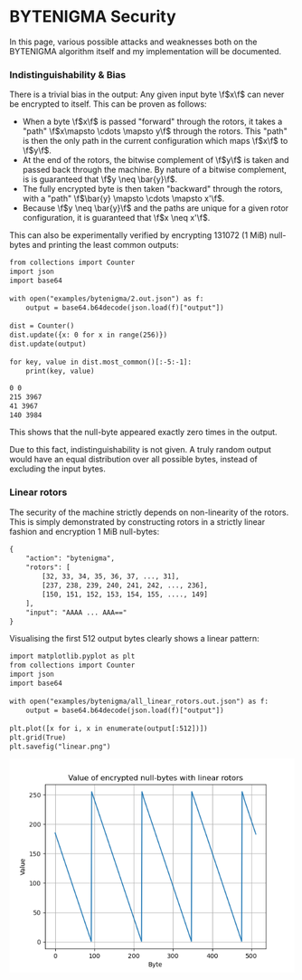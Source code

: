# BYTENIGMA Security

In this page, various possible attacks and weaknesses both on the BYTENIGMA algorithm itself and my implementation will be documented.

### Indistinguishability & Bias

There is a trivial bias in the output: Any given input byte \f$x\f$ can never be encrypted to itself. This can be proven as follows:

- When a byte \f$x\f$ is passed "forward" through the rotors, it takes a "path" \f$x\mapsto \cdots \mapsto y\f$ through the rotors. This "path" is then the only path in the current configuration which maps \f$x\f$ to \f$y\f$. 
- At the end of the rotors, the bitwise complement of \f$y\f$ is taken and passed back through the machine. By nature of a bitwise complement, is is guaranteed that \f$y \neq \bar{y}\f$.
- The fully encrypted byte is then taken "backward" through the rotors, with a "path" \f$\bar{y} \mapsto \cdots \mapsto x'\f$.
- Because \f$y \neq \bar{y}\f$ and the paths are unique for a given rotor configuration, it is guaranteed that \f$x \neq x'\f$.

This can also be experimentally verified by encrypting 131072 (1 MiB) null-bytes and printing the least common outputs:

~~~~~~~~~~~~~{.py}
from collections import Counter
import json
import base64

with open("examples/bytenigma/2.out.json") as f:
    output = base64.b64decode(json.load(f)["output"])

dist = Counter()
dist.update({x: 0 for x in range(256)})
dist.update(output)

for key, value in dist.most_common()[:-5:-1]:
    print(key, value)
~~~~~~~~~~~~~

~~~~~~~~~~~~~
0 0
215 3967
41 3967
140 3984
~~~~~~~~~~~~~

This shows that the null-byte appeared exactly zero times in the output.

Due to this fact, indistinguishability is not given. A truly random output would have an equal distribution over all possible bytes, instead of excluding the input bytes.

### Linear rotors

The security of the machine strictly depends on non-linearity of the rotors. This is simply demonstrated by constructing rotors in a strictly linear fashion and encryption 1 MiB null-bytes:

~~~~~~~~~~~~~{.json}
{
    "action": "bytenigma",
    "rotors": [ 
        [32, 33, 34, 35, 36, 37, ..., 31],
        [237, 238, 239, 240, 241, 242, ..., 236],
        [150, 151, 152, 153, 154, 155, ...., 149]
    ],
    "input": "AAAA ... AAA=="
}
~~~~~~~~~~~~~

Visualising the first 512 output bytes clearly shows a linear pattern:

~~~~~~~~~~~~~{.py}
import matplotlib.pyplot as plt
from collections import Counter
import json
import base64

with open("examples/bytenigma/all_linear_rotors.out.json") as f:
    output = base64.b64decode(json.load(f)["output"])

plt.plot([x for i, x in enumerate(output[:512])])
plt.grid(True)
plt.savefig("linear.png")
~~~~~~~~~~~~~

![Value of the first 512 output bytes encrypted using linear rotors](linear.png)
